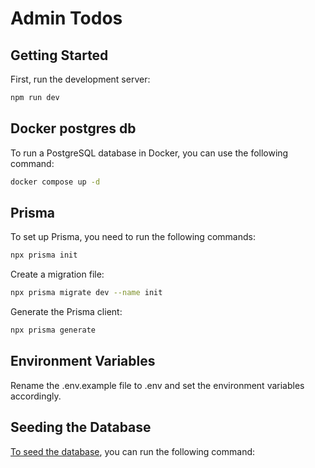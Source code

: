 # Admin Todos

## Getting Started

First, run the development server:

```bash
npm run dev
```

## Docker postgres db

To run a PostgreSQL database in Docker, you can use the following command:

```bash
docker compose up -d
```

## Prisma
To set up Prisma, you need to run the following commands: 

```bash
npx prisma init
```
Create a migration file:

```bash
npx prisma migrate dev --name init
```

Generate the Prisma client:

```bash
npx prisma generate
```

## Environment Variables 

Rename the .env.example file to .env and set the environment variables accordingly. 

## Seeding the Database
[To seed the database](localhost:3000/api/seed), you can run the following command: